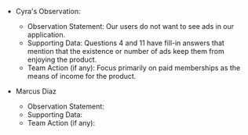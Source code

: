 - Cyra's Observation:
  - Observation Statement: Our users do not want to see ads in our application.
  - Supporting Data: Questions 4 and 11 have fill-in answers that mention that the existence or number of ads keep them from enjoying the product.
  - Team Action (if any): Focus primarily on paid memberships as the means of income for the product.

- Marcus Diaz
  - Observation Statement:
  - Supporting Data:
  - Team Action (if any):
